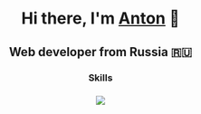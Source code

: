 <h1 align="center">Hi there, I'm <a href="https://t.me/anton_aladin" target="_blank">Anton</a> 
🖖</h1>
<h2 align="center">Web developer from Russia 🇷🇺</h2>
<h3 align="center">Skills</h3>
<h3 align="center"><img src="https://skillicons.dev/icons?i=html,css,scss,less,js,ts,vue,pinia,pug,figma,npm,vite,php,laravel,mysql,git&theme=dark"></h3>

<!--
**c0mixz0ne/c0mixz0ne** is a ✨ _special_ ✨ repository because its `README.md` (this file) appears on your GitHub profile.

Here are some ideas to get you started:

- 🔭 I’m currently working on ...
- 🌱 I’m currently learning ...
- 👯 I’m looking to collaborate on ...
- 🤔 I’m looking for help with ...
- 💬 Ask me about ...
- 📫 How to reach me: ...
- 😄 Pronouns: ...
- ⚡ Fun fact: ...
-->
